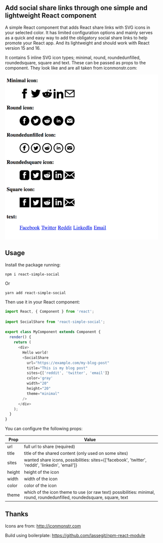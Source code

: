 ## Add social share links through one simple and lightweight React component

A simple React component that adds React share links with SVG icons in your selected color. It has limited configuration options and mainly serves as a quick and easy way to add the obligatory social share links to help promote your React app. And its lightweight and should work with React version 15 and 16.

It contains 5 inline SVG icon types; minimal, round, roundedunfilled, roundedsquare, square and text. These can be passed as props to the component. They look like and are all taken from iconmonstr.com:

![icons](icons.png)

## Usage

Install the package running:

```
npm i react-simple-social
```
Or

```
yarn add react-simple-social
```

Then use it in your React component:

```javascript
import React, { Component } from 'react';

import SocialShare from 'react-simple-social';

export class MyComponent extends Component {
  render() {
    return (
      <div>
        Hello world!
        <SocialShare 
          url="https://example.com/my-blog-post"
          title="This is my blog post"
          sites={['reddit', 'twitter', 'email']}
          color='gray'
          width="20"
          height="20"
          theme="minimal"
        />
      </div>
    );
  }
}
```

You can configure the following props:

| Prop   | Value                                                                                                                    |
|--------|--------------------------------------------------------------------------------------------------------------------------|
| url    | full url to share (required)                                                                                             |
| title  | title of the shared content (only used on some sites)                                                                    |
| sites  | wanted share icons, possibilities: sites={['facebook', 'twitter', 'reddit', 'linkedin', 'email']}                        |
| height | height of the icon                                                                                                       |
| width  | width of the icon                                                                                                        |
| color  | color of the icon                                                                                                        |
| theme  | which of the icon theme to use (or raw text) possibilities: minimal, round, roundedunfilled, roundedsquare, square, text |

## Thanks

Icons are from: http://iconmonstr.com

Build using boilerplate: https://github.com/lassegit/npm-react-module
